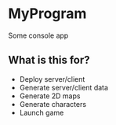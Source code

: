 # MyProgram
Some console app


## What is this for?
* Deploy server/client
* Generate server/client data
* Generate 2D maps
* Generate characters
* Launch game
